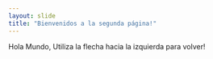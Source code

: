 ```yaml
---
layout: slide
title: "Bienvenidos a la segunda página!"
---
```

Hola Mundo,
Utiliza la flecha hacia la izquierda para volver!

